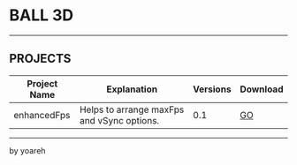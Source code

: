 # BALL 3D

---

## PROJECTS

| Project Name       | Explanation                             | Versions  | Download                  |
|-----------------|--------------------------------------|----------------|----------------------------|
| enhancedFps | Helps to arrange maxFps and vSync options. | 0.1       | [GO](https://raw.githubusercontent.com/yoareh/ball3d/branch/enhancedFps/0.1/0.1.zip) |

---

by yoareh
